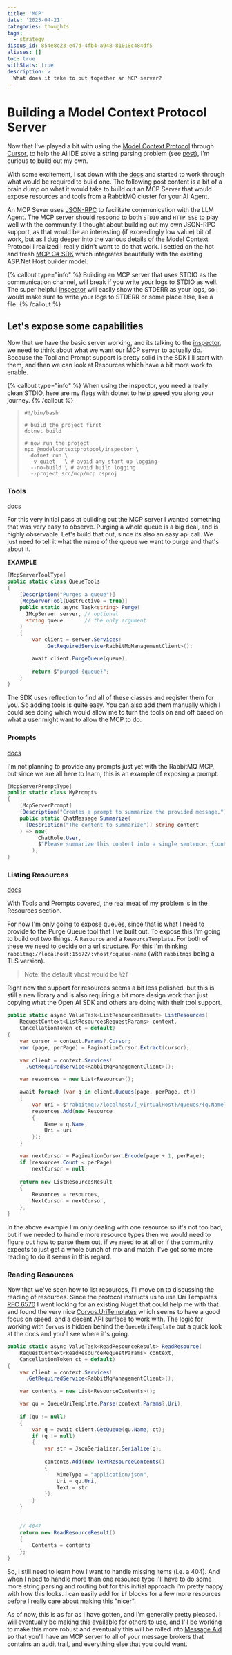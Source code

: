 ```yaml
---
title: 'MCP'
date: '2025-04-21'
categories: thoughts
tags:
  - strategy
disqus_id: 854e8c23-e47d-4fb4-a948-81018c484df5
aliases: []
toc: true
withStats: true
description: >
  What does it take to put together an MCP server? 
---
```


# Building a Model Context Protocol Server

Now that I've played a bit with using the [Model Context Protocol](https://modelcontextprotocol.io/introduction) through [Cursor](https://www.cursor.com/), to help the AI IDE solve a string parsing problem (see [post](/posts/mcp-intro)), I'm curious to build out my own. 

With some excitement, I sat down with the [docs](https://modelcontextprotocol.io/introduction) and started to work through what would be required to build one. The following post content is a bit of a brain dump on what it would take to build out an MCP Server that would expose resources and tools from a RabbitMQ cluster for your AI Agent.

An MCP Sever uses [JSON-RPC](https://www.jsonrpc.org/) to facilitate communication with the LLM Agent. The MCP server should respond to both `STDIO` and `HTTP SSE` to play well with the community. I thought about building out my own JSON-RPC support, as that would be an interesting (if exceedingly low value) bit of work, but as I dug deeper into the various details of the Model Context Protocol I realized I really didn't want to do that work. I settled on the hot and fresh [MCP C# SDK](https://github.com/modelcontextprotocol/csharp-sdk) which integrates beautifully with the existing ASP.Net Host builder model.

{% callout type="info" %}
Building an MCP server that uses STDIO as the communication channel, will break if you write your logs to STDIO as well. The super helpful [inspector](https://github.com/modelcontextprotocol/inspector) will easily show the STDERR as your logs, so I would make sure to write your logs to STDERR or some place else, like a file.
{% /callout %}

## Let's expose some capabilities

Now that we have the basic server working, and its talking to the [inspector](https://github.com/modelcontextprotocol/inspector), we need to think about what we want our MCP server to actually do. Because the Tool and Prompt support is pretty solid in the SDK I'll start with them, and then we can look at Resources which have a bit more work to enable.

{% callout type="info" %}
When using the inspector, you need a really clean STDIO, here are my flags with dotnet to help speed you along your journey.
{% /callout %} 

> ```shell
> #!/bin/bash
> 
> # build the project first
> dotnet build
> 
> # now run the project 
> npx @modelcontextprotocol/inspector \
>   dotnet run \ 
>   -v quiet   \ # avoid any start up logging
>   --no-build \ # avoid build logging
>   --project src/mcp/mcp.csproj
> ```

### Tools

[docs](https://modelcontextprotocol.io/docs/concepts/tools)

For this very initial pass at building out the MCP server I wanted something that was very easy to observe. Purging a whole queue is a big deal, and is highly observable. Let's build that out, since its also an easy api call. We just need to tell it what the name of the queue we want to purge and that's about it. 

**EXAMPLE**

```csharp
[McpServerToolType]
public static class QueueTools
{
    [Description("Purges a queue")]
    [McpServerTool(Destructive = true)]
    public static async Task<string> Purge(
      IMcpServer server, // optional
      string queue       // the only argument
    )
    {
        var client = server.Services!
            .GetRequiredService<RabbitMqManagementClient>();

        await client.PurgeQueue(queue);
        
        return $"purged {queue}";
    }
}
```

The SDK uses reflection to find all of these classes and register them for you. So adding tools is quite easy. You
can also add them manually which I could see doing which would allow me to turn the tools on and off based on what
a user might want to allow the MCP to do.

### Prompts

[docs](https://modelcontextprotocol.io/docs/concepts/prompts)

I'm not planning to provide any prompts just yet with the RabbitMQ MCP, but since we are all here to
learn, this is an example of exposing a prompt.

```csharp
[McpServerPromptType]
public static class MyPrompts
{
    [McpServerPrompt]
    [Description("Creates a prompt to summarize the provided message.")]
    public static ChatMessage Summarize(
      [Description("The content to summarize")] string content
    ) => new(
          ChatRole.User, 
          $"Please summarize this content into a single sentence: {content}"
        );
}
```

### Listing Resources

[docs](https://modelcontextprotocol.io/docs/concepts/resources)

With Tools and Prompts covered, the real meat of my problem is in the Resources section.

For now I'm only going to expose queues, since that is what I need to provide to the Purge Queue tool that I've built out. To expose this I'm going to build out two things. A `Resource` and a `ResourceTemplate`. For both of these we need to decide on a url structure. For this I'm thinking `rabbitmq://localhost:15672/:vhost/:queue-name` (with `rabbitmqs` being a TLS version). 

> Note: the default vhost would be `%2f`

Right now the support for resources seems a bit less polished, but this is still a new library and is also requiring a bit more design work than just copying what the Open AI SDK and others are doing with their tool support.

```csharp
public static async ValueTask<ListResourcesResult> ListResources(
    RequestContext<ListResourcesRequestParams> context,
    CancellationToken ct = default)
{
    var cursor = context.Params?.Cursor;
    var (page, perPage) = PaginationCursor.Extract(cursor);
   
    var client = context.Services!
      .GetRequiredService<RabbitMqManagementClient>();

    var resources = new List<Resource>();

    await foreach (var q in client.Queues(page, perPage, ct))
    {
        var uri = $"rabbitmq://localhost/{_virtualHost}/queues/{q.Name}";
        resources.Add(new Resource
        {
            Name = q.Name,
            Uri = uri
        });
    }

    var nextCursor = PaginationCursor.Encode(page + 1, perPage);
    if (resources.Count < perPage)
        nextCursor = null;
    
    return new ListResourcesResult
    {
        Resources = resources,
        NextCursor = nextCursor,
    };
}

```
In the above example I'm only dealing with one resource so it's not too bad, but if we needed to handle more resource types then we would need to figure out how to parse them out, if we need to at all or if the community expects to just get a whole bunch of mix and match. I've got some more reading to do it seems in this regard.


### Reading Resources

Now that we've seen how to list resources, I'll move on to discussing the reading of resources. Since the protocol instructs us to use Uri Templates [RFC 6570](https://www.rfc-editor.org/rfc/rfc6570.html) I went looking for an existing Nuget that could help me with that and found the very nice [Corvus.UriTemplates](https://github.com/corvus-dotnet/Corvus.UriTemplates) which seems to have a good focus on speed, and a decent API surface to work with. The logic for working with `Corvus` is hidden behind the `QueueUriTemplate` but a quick look at the docs and you'll see where it's going.

```csharp
public static async ValueTask<ReadResourceResult> ReadResource(
    RequestContext<ReadResourceRequestParams> context,
    CancellationToken ct = default)
{    
    var client = context.Services!
      .GetRequiredService<RabbitMqManagementClient>();

    var contents = new List<ResourceContents>();

    var qu = QueueUriTemplate.Parse(context.Params?.Uri);
    
    if (qu != null)
    {
        var q = await client.GetQueue(qu.Name, ct);
        if (q != null)
        {
            var str = JsonSerializer.Serialize(q);
                
            contents.Add(new TextResourceContents()
            {
                MimeType = "application/json",
                Uri = qu.Uri,
                Text = str
            });
        }    
    }
    
    
    // 404?
    return new ReadResourceResult()
    {
        Contents = contents
    };
}
```

So, I still need to learn how I want to handle missing items (i.e. a 404). And when I need to handle more than one resource type I'll have to do some more string parsing and routing but for this initial approach I'm pretty happy with how this looks. I can easily add for `if` blocks for a few more resources before I really care about making this "nicer".
 
As of now, this is as far as I have gotten, and I'm generally pretty pleased. I will eventually be making this available for others to use, and I'll be working to make this more robust and eventually this will be rolled into [Message Aid](https://messageaid.com) so that you'll have an MCP server to all of your message brokers that contains an audit trail, and everything else that you could want.




